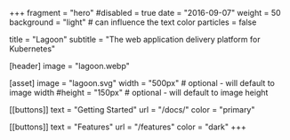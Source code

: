 +++
fragment = "hero"
#disabled = true
date = "2016-09-07"
weight = 50
background = "light" # can influence the text color
particles = false

title = "Lagoon"
subtitle = "The web application delivery platform for Kubernetes"

[header]
  image = "lagoon.webp"

[asset]
  image = "lagoon.svg"
  width = "500px" # optional - will default to image width
  #height = "150px" # optional - will default to image height

[[buttons]]
  text = "Getting Started"
  url = "/docs/"
  color = "primary"

[[buttons]]
  text = "Features"
  url = "/features"
  color = "dark"
+++
